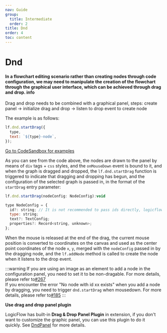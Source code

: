 ```yaml
---
nav: Guide
group:
  title: Intermediate
  order: 2
title: Dnd
order: 4
toc: content
---
```

# Dnd


#### In a flowchart editing scenario rather than creating nodes through code configuration, we may need to manipulate the creation of the flowchart through the graphical user interface, which can be achieved through drag and drop. <Badge>info</Badge>

Drag and drop needs to be combined with a graphical panel, steps: create panel → initialize drag and drop → listen to drop event to create node

The example is as follows:

```jsx | pure
lf.dnd.startDrag({
  type,
  text: `${type}-node`,
});
```

<a href="https://codesandbox.io/embed/logicflow-base18-odj3g?fontsize=14&hidenavigation=1&theme=dark&view=preview" target="_blank"> Go to CodeSandbox for examples </a>

As you can see from the code above, the nodes are drawn to the panel by means of `div` tags + `css` styles, and the `onMouseDown` event is bound to it, and when the graph is dragged and dropped, the `lf.dnd.startDrag` function is triggered to indicate that dragging and dropping has begun, and the configuration of the selected graph is passed in, in the format of the `startDrag` entry parameter:

```jsx | pure
lf.dnd.startDrag(nodeConfig: NodeConfig):void

type NodeConfig = {
  id?: string; // It is not recommended to pass ids directly, logicflow ids are not allowed to be duplicated.
  type: string;
  text?: TextConfig;
  properties?: Record<string, unknown>;
};
```

When the mouse is released at the end of the drag, the current mouse position is converted to coordinates on the canvas and used as the center point coordinates of the node `x`, `y`, merged with the `nodeConfig` passed in by the dragging node, and the `lf.addNode` method is called to create the node when it listens to the drop event.

:::warning
If you are using an image as an element to add a node in the configuration panel, you need to set it to be non-dragable. For more details, please refer to[#267](https://github.com/didi/LogicFlow/issues/267)<br>
If you encounter the error "No node with id xx exists" when you add a node by dragging, you need to trigger `dnd.startDrag` when mousedown. For more details, please refer to[#185](https://github.com/didi/LogicFlow/issues/185)
:::

**Use drag and drop panel plugin**

LogicFlow has built-in **Drag & Drop Panel Plugin** in extension, if you don't want to customize the graphic panel, you can use this plugin to do it quickly. See [DndPanel](extension-component-dnd-panel) for more details.
